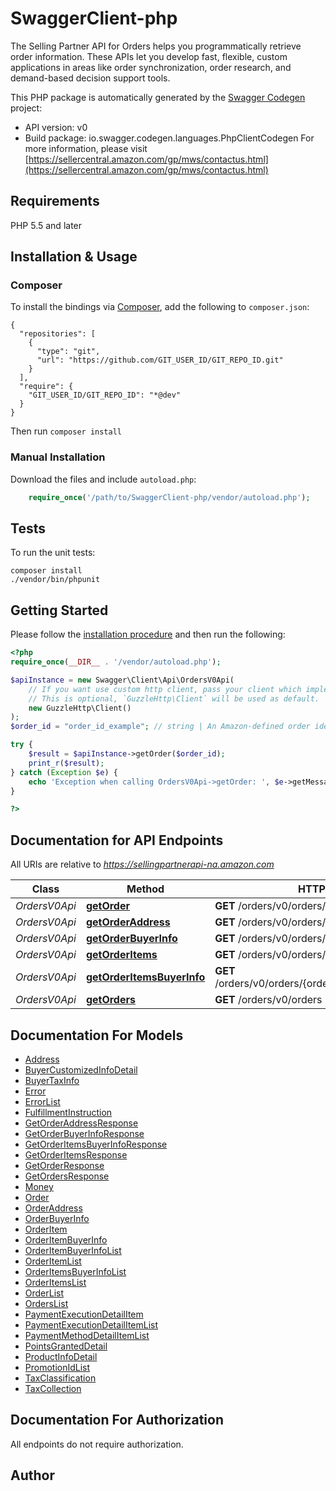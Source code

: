 # SwaggerClient-php
The Selling Partner API for Orders helps you programmatically retrieve order information. These APIs let you develop fast, flexible, custom applications in areas like order synchronization, order research, and demand-based decision support tools.

This PHP package is automatically generated by the [Swagger Codegen](https://github.com/swagger-api/swagger-codegen) project:

- API version: v0
- Build package: io.swagger.codegen.languages.PhpClientCodegen
For more information, please visit [https://sellercentral.amazon.com/gp/mws/contactus.html](https://sellercentral.amazon.com/gp/mws/contactus.html)

## Requirements

PHP 5.5 and later

## Installation & Usage
### Composer

To install the bindings via [Composer](http://getcomposer.org/), add the following to `composer.json`:

```
{
  "repositories": [
    {
      "type": "git",
      "url": "https://github.com/GIT_USER_ID/GIT_REPO_ID.git"
    }
  ],
  "require": {
    "GIT_USER_ID/GIT_REPO_ID": "*@dev"
  }
}
```

Then run `composer install`

### Manual Installation

Download the files and include `autoload.php`:

```php
    require_once('/path/to/SwaggerClient-php/vendor/autoload.php');
```

## Tests

To run the unit tests:

```
composer install
./vendor/bin/phpunit
```

## Getting Started

Please follow the [installation procedure](#installation--usage) and then run the following:

```php
<?php
require_once(__DIR__ . '/vendor/autoload.php');

$apiInstance = new Swagger\Client\Api\OrdersV0Api(
    // If you want use custom http client, pass your client which implements `GuzzleHttp\ClientInterface`.
    // This is optional, `GuzzleHttp\Client` will be used as default.
    new GuzzleHttp\Client()
);
$order_id = "order_id_example"; // string | An Amazon-defined order identifier, in 3-7-7 format.

try {
    $result = $apiInstance->getOrder($order_id);
    print_r($result);
} catch (Exception $e) {
    echo 'Exception when calling OrdersV0Api->getOrder: ', $e->getMessage(), PHP_EOL;
}

?>
```

## Documentation for API Endpoints

All URIs are relative to *https://sellingpartnerapi-na.amazon.com*

Class | Method | HTTP request | Description
------------ | ------------- | ------------- | -------------
*OrdersV0Api* | [**getOrder**](docs/Api/OrdersV0Api.md#getorder) | **GET** /orders/v0/orders/{orderId} | 
*OrdersV0Api* | [**getOrderAddress**](docs/Api/OrdersV0Api.md#getorderaddress) | **GET** /orders/v0/orders/{orderId}/address | 
*OrdersV0Api* | [**getOrderBuyerInfo**](docs/Api/OrdersV0Api.md#getorderbuyerinfo) | **GET** /orders/v0/orders/{orderId}/buyerInfo | 
*OrdersV0Api* | [**getOrderItems**](docs/Api/OrdersV0Api.md#getorderitems) | **GET** /orders/v0/orders/{orderId}/orderItems | 
*OrdersV0Api* | [**getOrderItemsBuyerInfo**](docs/Api/OrdersV0Api.md#getorderitemsbuyerinfo) | **GET** /orders/v0/orders/{orderId}/orderItems/buyerInfo | 
*OrdersV0Api* | [**getOrders**](docs/Api/OrdersV0Api.md#getorders) | **GET** /orders/v0/orders | 


## Documentation For Models

 - [Address](docs/Model/Address.md)
 - [BuyerCustomizedInfoDetail](docs/Model/BuyerCustomizedInfoDetail.md)
 - [BuyerTaxInfo](docs/Model/BuyerTaxInfo.md)
 - [Error](docs/Model/Error.md)
 - [ErrorList](docs/Model/ErrorList.md)
 - [FulfillmentInstruction](docs/Model/FulfillmentInstruction.md)
 - [GetOrderAddressResponse](docs/Model/GetOrderAddressResponse.md)
 - [GetOrderBuyerInfoResponse](docs/Model/GetOrderBuyerInfoResponse.md)
 - [GetOrderItemsBuyerInfoResponse](docs/Model/GetOrderItemsBuyerInfoResponse.md)
 - [GetOrderItemsResponse](docs/Model/GetOrderItemsResponse.md)
 - [GetOrderResponse](docs/Model/GetOrderResponse.md)
 - [GetOrdersResponse](docs/Model/GetOrdersResponse.md)
 - [Money](docs/Model/Money.md)
 - [Order](docs/Model/Order.md)
 - [OrderAddress](docs/Model/OrderAddress.md)
 - [OrderBuyerInfo](docs/Model/OrderBuyerInfo.md)
 - [OrderItem](docs/Model/OrderItem.md)
 - [OrderItemBuyerInfo](docs/Model/OrderItemBuyerInfo.md)
 - [OrderItemBuyerInfoList](docs/Model/OrderItemBuyerInfoList.md)
 - [OrderItemList](docs/Model/OrderItemList.md)
 - [OrderItemsBuyerInfoList](docs/Model/OrderItemsBuyerInfoList.md)
 - [OrderItemsList](docs/Model/OrderItemsList.md)
 - [OrderList](docs/Model/OrderList.md)
 - [OrdersList](docs/Model/OrdersList.md)
 - [PaymentExecutionDetailItem](docs/Model/PaymentExecutionDetailItem.md)
 - [PaymentExecutionDetailItemList](docs/Model/PaymentExecutionDetailItemList.md)
 - [PaymentMethodDetailItemList](docs/Model/PaymentMethodDetailItemList.md)
 - [PointsGrantedDetail](docs/Model/PointsGrantedDetail.md)
 - [ProductInfoDetail](docs/Model/ProductInfoDetail.md)
 - [PromotionIdList](docs/Model/PromotionIdList.md)
 - [TaxClassification](docs/Model/TaxClassification.md)
 - [TaxCollection](docs/Model/TaxCollection.md)


## Documentation For Authorization

 All endpoints do not require authorization.


## Author




